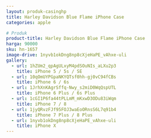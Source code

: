 ```yaml
---
layout: produk-casinghp
title: Harley Davidson Blue Flame iPhone Case
categories: apple

# Produk
product-title: Harley Davidson Blue Flame iPhone Case
harga: 90000
sku: hn-1657
image-drive: 1nyvb1okDng8np8cXjeHaPE_vAhxe-uli
gallery:
  - url: 1hZUm2_qpAgULxyM4pdSOuNIs_aLXu2p3
    title: iPhone 5 / 5s / SE
  - url: 10qOmUYPGpaNKYQTsf0hh-gj0vC94fCBs
    title: iPhone 6 / 6s
  - url: 1JrhXnKAgrSffq-Nwy_s2miD0WqQspUTL
    title: iPhone 6 Plus / 6s Plus
  - url: 1cGI1P6fa44tPLLmM_mKxwD3ODu83iWqm
    title: iPhone 7 / 8
  - url: 1jyQRvzFJf95FOJ3waEoORnsS6L7q91b4
    title: iPhone 7 Plus / 8 Plus
  - url: 1nyvb1okDng8np8cXjeHaPE_vAhxe-uli
    title: iPhone X
---
```

